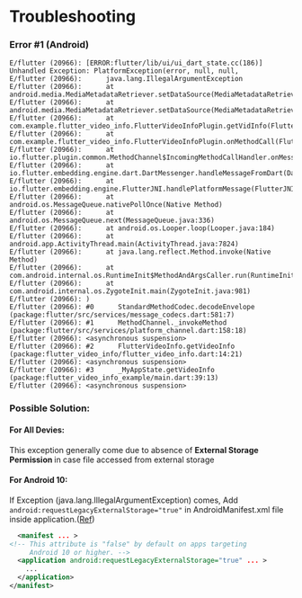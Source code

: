 # Troubleshooting

### Error #1 (Android)
```logs
E/flutter (20966): [ERROR:flutter/lib/ui/ui_dart_state.cc(186)] Unhandled Exception: PlatformException(error, null, null,
E/flutter (20966):      java.lang.IllegalArgumentException
E/flutter (20966):      at android.media.MediaMetadataRetriever.setDataSource(MediaMetadataRetriever.java:95)
E/flutter (20966):      at android.media.MediaMetadataRetriever.setDataSource(MediaMetadataRetriever.java:204)
E/flutter (20966):      at com.example.flutter_video_info.FlutterVideoInfoPlugin.getVidInfo(FlutterVideoInfoPlugin.java:66)
E/flutter (20966):      at com.example.flutter_video_info.FlutterVideoInfoPlugin.onMethodCall(FlutterVideoInfoPlugin.java:49)
E/flutter (20966):      at io.flutter.plugin.common.MethodChannel$IncomingMethodCallHandler.onMessage(MethodChannel.java:233)
E/flutter (20966):      at io.flutter.embedding.engine.dart.DartMessenger.handleMessageFromDart(DartMessenger.java:85)
E/flutter (20966):      at io.flutter.embedding.engine.FlutterJNI.handlePlatformMessage(FlutterJNI.java:818)
E/flutter (20966):      at android.os.MessageQueue.nativePollOnce(Native Method)
E/flutter (20966):      at android.os.MessageQueue.next(MessageQueue.java:336)
E/flutter (20966):      at android.os.Looper.loop(Looper.java:184)
E/flutter (20966):      at android.app.ActivityThread.main(ActivityThread.java:7824)
E/flutter (20966):      at java.lang.reflect.Method.invoke(Native Method)
E/flutter (20966):      at com.android.internal.os.RuntimeInit$MethodAndArgsCaller.run(RuntimeInit.java:492)
E/flutter (20966):      at com.android.internal.os.ZygoteInit.main(ZygoteInit.java:981)
E/flutter (20966): )
E/flutter (20966): #0      StandardMethodCodec.decodeEnvelope (package:flutter/src/services/message_codecs.dart:581:7)
E/flutter (20966): #1      MethodChannel._invokeMethod (package:flutter/src/services/platform_channel.dart:158:18)
E/flutter (20966): <asynchronous suspension>
E/flutter (20966): #2      FlutterVideoInfo.getVideoInfo (package:flutter_video_info/flutter_video_info.dart:14:21)
E/flutter (20966): <asynchronous suspension>
E/flutter (20966): #3      _MyAppState.getVideoInfo (package:flutter_video_info_example/main.dart:39:13)
E/flutter (20966): <asynchronous suspension>
```
### Possible Solution:
#### For All Devies:
   This exception generally come due to absence of <b>External Storage Permission </b>in case file accessed from external storage

####  For Android 10: 
  If Exception (java.lang.IllegalArgumentException) comes,
  Add ```android:requestLegacyExternalStorage="true"``` in AndroidManifest.xml file inside application.([Ref](https://developer.android.com/training/data-storage/use-cases#opt-out-scoped-storage))

  ```xml
    <manifest ... >
  <!-- This attribute is "false" by default on apps targeting
       Android 10 or higher. -->
    <application android:requestLegacyExternalStorage="true" ... >
      ...
    </application>
  </manifest>
  ```
